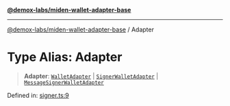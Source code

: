 [**@demox-labs/miden-wallet-adapter-base**](../README.md)

***

[@demox-labs/miden-wallet-adapter-base](../globals.md) / Adapter

# Type Alias: Adapter

> **Adapter**: [`WalletAdapter`](WalletAdapter.md) \| [`SignerWalletAdapter`](SignerWalletAdapter.md) \| [`MessageSignerWalletAdapter`](MessageSignerWalletAdapter.md)

Defined in: [signer.ts:9](https://github.com/demox-labs/miden-wallet-adapter/blob/1ef8b04773cb8b7272bbf6a4eb810ab074d47de8/packages/core/base/signer.ts#L9)
